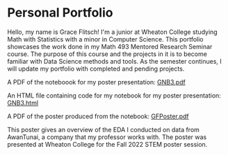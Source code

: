 # Personal Portfolio
Hello, my name is Grace Flitsch! I'm a junior at Wheaton College studying Math with Statistics with a minor in Computer Science. This portfolio showcases the work done in my Math 493 Mentored Research Seminar course. The purpose of this course and the projects in it is to become familiar with Data Science methods and tools. As the semester continues, I will update my portfolio with completed and pending projects.


A PDF of the noteboook for my poster presentation: [GNB3.pdf](https://github.com/graceflitsch/graceflitsch.github.io/blob/main/GNB3.pdf)


An HTML file containing code for my notebook for my poster presentation: [GNB3.html](https://github.com/graceflitsch/graceflitsch.github.io/blob/main/GNB3.html)


A PDF of the poster produced from the notebook: [GFPoster.pdf](https://github.com/graceflitsch/graceflitsch.github.io/blob/main/Data%20Science%20Poster%20(4).pdf)

This poster gives an overview of the EDA I conducted on data from AwanTunai, a company that my professor works with. The poster was presented at Wheaton College for the Fall 2022 STEM poster session.
